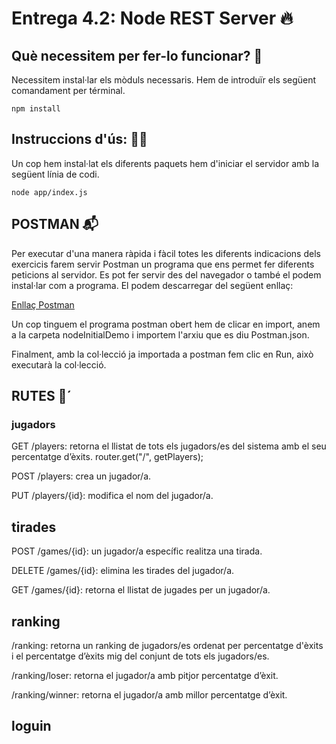 # Entrega 4.2: Node REST Server 🔥

## Què necessitem per fer-lo funcionar? 🧞

Necessitem instal·lar els mòduls necessaris. Hem de introduïr els següent comandament per términal.

    npm install

## Instruccions d'ús: 🧙‍♂️

Un cop hem instal·lat els diferents paquets hem d'iniciar el servidor amb la següent línia de codi.

    node app/index.js

## POSTMAN 📬

Per executar d'una manera ràpida i fàcil totes les diferents indicacions dels exercicis farem servir Postman un programa que ens permet fer diferents peticions al servidor. Es pot fer servir des del navegador o també el podem instal·lar com a programa.
El podem descarregar del següent enllaç:

[Enllaç Postman](https://www.postman.com/downloads/)

Un cop tinguem el programa postman obert hem de clicar en import, anem a la carpeta nodeInitialDemo i importem l'arxiu que es diu Postman.json.

Finalment, amb la col·lecció ja importada a postman fem clic en Run, això executarà la col·lecció.

## RUTES 🌌´

### jugadors

GET /players: retorna el llistat de tots els jugadors/es del sistema amb el seu percentatge d’èxits.
router.get("/", getPlayers);

POST /players: crea un jugador/a.

PUT /players/{id}: modifica el nom del jugador/a.

## tirades

POST /games/{id}: un jugador/a específic realitza una tirada.

DELETE /games/{id}: elimina les tirades del jugador/a.

GET /games/{id}: retorna el llistat de jugades per un jugador/a.

## ranking

/ranking: retorna un ranking de jugadors/es ordenat per percentatge d'èxits i el percentatge d’èxits mig del conjunt de tots els jugadors/es.

/ranking/loser: retorna el jugador/a amb pitjor percentatge d’èxit.

/ranking/winner: retorna el jugador/a amb millor percentatge d’èxit.

## loguin


